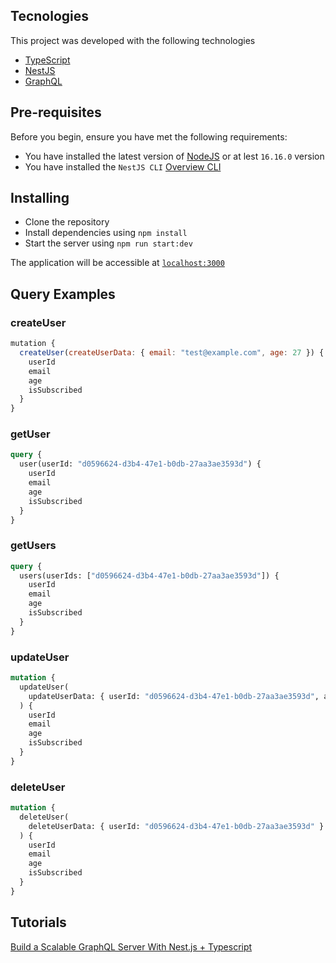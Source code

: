 ## Tecnologies

This project was developed with the following technologies
- [TypeScript](https://www.typescriptlang.org/)
- [NestJS](https://nestjs.com/)
- [GraphQL](https://graphql.org/)

## Pre-requisites

Before you begin, ensure you have met the following requirements:
* You have installed the latest version of [NodeJS](https://nodejs.org/en/) or at lest `16.16.0` version
* You have installed the `NestJS CLI` [Overview CLI](https://docs.nestjs.com/cli/overview)

## Installing

- Clone the repository
- Install dependencies using `npm install`
- Start the server using `npm run start:dev`

The application will be accessible at [`localhost:3000`](http://localhost:3000/graphql)

## Query Examples

### createUser
```js
mutation {
  createUser(createUserData: { email: "test@example.com", age: 27 }) {
    userId
    email
    age
    isSubscribed
  }
}
```

### getUser
```graphql
query {
  user(userId: "d0596624-d3b4-47e1-b0db-27aa3ae3593d") {
    userId
    email
    age
    isSubscribed
  }
}
```

### getUsers
```graphql
query {
  users(userIds: ["d0596624-d3b4-47e1-b0db-27aa3ae3593d"]) {
    userId
    email
    age
    isSubscribed
  }
}
```

### updateUser
```graphql
mutation {
  updateUser(
    updateUserData: { userId: "d0596624-d3b4-47e1-b0db-27aa3ae3593d", age: 23 }
  ) {
    userId
    email
    age
    isSubscribed
  }
}
```

### deleteUser
```graphql
mutation {
  deleteUser(
    deleteUserData: { userId: "d0596624-d3b4-47e1-b0db-27aa3ae3593d" }
  ) {
    userId
    email
    age
    isSubscribed
  }
}
```

## Tutorials
[Build a Scalable GraphQL Server With Nest.js + Typescript](https://youtu.be/0WgO3-HVH94)